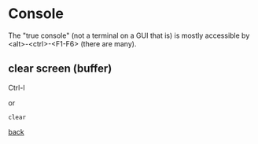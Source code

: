 Console
=======

The "true console" (not a terminal on a GUI that is) is mostly accessible by \<alt\>-\<ctrl\>-\<F1-F6\> (there are many).

clear screen (buffer)
---------------------

Ctrl-l

or

`clear`

[back](../)

